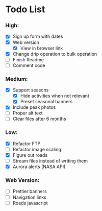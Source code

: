 # Todo List

### High:

- [X] Sign up form with dates
- [X] Web version
  - [X] View in browser link
- [X] Change drip operation to bulk operation
- [ ] Finish Readme
- [ ] Comment code

### Medium:

- [X] Support seasons
  - [X] Hide activities when not relevant
  - [X] Preset seasonal banners
- [X] Include peak photos
- [ ] Proper alt text
- [ ] Clear files after 6 months

### Low:

- [X] Refactor FTP
- [ ] Refactor image scaling
- [X] Figure out roads
- [ ] Stream files instead of writing them
- [X] Aurora alerts (NASA API)

### Web Version:

- [ ] Prettier banners
- [ ] Navigation links
- [ ] Roads javascript

